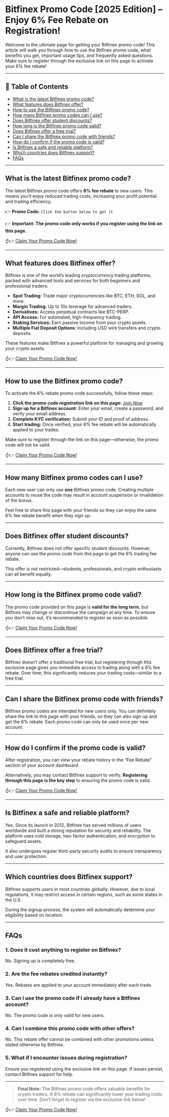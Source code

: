 # Bitfinex Promo Code [2025 Edition] – Enjoy 6% Fee Rebate on Registration!

Welcome to the ultimate page for getting your Bitfinex promo code! This article will walk you through how to use the Bitfinex promo code, what benefits you get, important usage tips, and frequently asked questions. Make sure to register through the exclusive link on this page to activate your 6% fee rebate!

---

## 📌 Table of Contents
- [What is the latest Bitfinex promo code?](#what-is-the-latest-bitfinex-promo-code)
- [What features does Bitfinex offer?](#what-features-does-bitfinex-offer)
- [How to use the Bitfinex promo code?](#how-to-use-the-bitfinex-promo-code)
- [How many Bitfinex promo codes can I use?](#how-many-bitfinex-promo-codes-can-i-use)
- [Does Bitfinex offer student discounts?](#does-bitfinex-offer-student-discounts)
- [How long is the Bitfinex promo code valid?](#how-long-is-the-bitfinex-promo-code-valid)
- [Does Bitfinex offer a free trial?](#does-bitfinex-offer-a-free-trial)
- [Can I share the Bitfinex promo code with friends?](#can-i-share-the-bitfinex-promo-code-with-friends)
- [How do I confirm if the promo code is valid?](#how-do-i-confirm-if-the-promo-code-is-valid)
- [Is Bitfinex a safe and reliable platform?](#is-bitfinex-a-safe-and-reliable-platform)
- [Which countries does Bitfinex support?](#which-countries-does-bitfinex-support)
- [FAQs](#faqs)

---

## What is the latest Bitfinex promo code?
The latest Bitfinex promo code offers **6% fee rebate** to new users. This means you’ll enjoy reduced trading costs, increasing your profit potential and trading efficiency.

👉 **Promo Code:** `Click the button below to get it`

👉 **Important: The promo code only works if you register using the link on this page.**

☝️👉 [Claim Your Promo Code Now!](https://bit.ly/3Y8IBZO)

---

## What features does Bitfinex offer?
Bitfinex is one of the world’s leading cryptocurrency trading platforms, packed with advanced tools and services for both beginners and professional traders:

- **Spot Trading:** Trade major cryptocurrencies like BTC, ETH, SOL, and more.
- **Margin Trading:** Up to 10x leverage for advanced traders.
- **Derivatives:** Access perpetual contracts like BTC-PERP.
- **API Access:** For automated, high-frequency trading.
- **Staking Services:** Earn passive income from your crypto assets.
- **Multiple Fiat Deposit Options:** Including USD wire transfers and crypto deposits.

These features make Bitfinex a powerful platform for managing and growing your crypto assets.

☝️👉 [Claim Your Promo Code Now!](https://bit.ly/3Y8IBZO)

---

## How to use the Bitfinex promo code?
To activate the 6% rebate promo code successfully, follow these steps:

1. **Click the promo code registration link on this page:** [Join Now](https://bit.ly/3Y8IBZO)
2. **Sign up for a Bitfinex account:** Enter your email, create a password, and verify your email address.
3. **Complete KYC verification:** Submit your ID and proof of address.
4. **Start trading:** Once verified, your 6% fee rebate will be automatically applied to your trades.

Make sure to register through the link on this page—otherwise, the promo code will not be valid.

☝️👉 [Claim Your Promo Code Now!](https://bit.ly/3Y8IBZO)

---

## How many Bitfinex promo codes can I use?
Each new user can only use **one** Bitfinex promo code. Creating multiple accounts to reuse the code may result in account suspension or invalidation of the bonus.

Feel free to share this page with your friends so they can enjoy the same 6% fee rebate benefit when they sign up.

---

## Does Bitfinex offer student discounts?
Currently, Bitfinex does not offer specific student discounts. However, anyone can use the promo code from this page to get the 6% trading fee rebate.

This offer is not restricted—students, professionals, and crypto enthusiasts can all benefit equally.

---

## How long is the Bitfinex promo code valid?
The promo code provided on this page is **valid for the long term**, but Bitfinex may change or discontinue the campaign at any time. To ensure you don’t miss out, it’s recommended to register as soon as possible.

☝️👉 [Claim Your Promo Code Now!](https://bit.ly/3Y8IBZO)

---

## Does Bitfinex offer a free trial?
Bitfinex doesn’t offer a traditional free trial, but registering through this exclusive page gives you immediate access to trading along with a 6% fee rebate. Over time, this significantly reduces your trading costs—similar to a free trial.

---

## Can I share the Bitfinex promo code with friends?
Bitfinex promo codes are intended for new users only. You can definitely share the link to this page with your friends, so they can also sign up and get the 6% rebate. Each promo code can only be used once per new account.

---

## How do I confirm if the promo code is valid?
After registration, you can view your rebate history in the “Fee Rebate” section of your account dashboard.

Alternatively, you may contact Bitfinex support to verify. **Registering through this page is the key step** to ensuring the promo code is valid.

☝️👉 [Claim Your Promo Code Now!](https://bit.ly/3Y8IBZO)

---

## Is Bitfinex a safe and reliable platform?
Yes. Since its launch in 2012, Bitfinex has served millions of users worldwide and built a strong reputation for security and reliability. The platform uses cold storage, two-factor authentication, and encryption to safeguard assets.

It also undergoes regular third-party security audits to ensure transparency and user protection.

---

## Which countries does Bitfinex support?
Bitfinex supports users in most countries globally. However, due to local regulations, it may restrict access in certain regions, such as some states in the U.S.

During the signup process, the system will automatically determine your eligibility based on location.

---

## FAQs

### 1. Does it cost anything to register on Bitfinex?
No. Signing up is completely free.

### 2. Are the fee rebates credited instantly?
Yes. Rebates are applied to your account immediately after each trade.

### 3. Can I use the promo code if I already have a Bitfinex account?
No. The promo code is only valid for new users.

### 4. Can I combine this promo code with other offers?
No. This rebate offer cannot be combined with other promotions unless stated otherwise by Bitfinex.

### 5. What if I encounter issues during registration?
Ensure you registered using the exclusive link on this page. If issues persist, contact Bitfinex support for help.

---

> **Final Note:** The Bitfinex promo code offers valuable benefits for crypto traders. A 6% rebate can significantly lower your trading costs over time. Don’t forget to register via the exclusive link below!

☝️👉 [Claim Your Promo Code Now!](https://bit.ly/3Y8IBZO)

